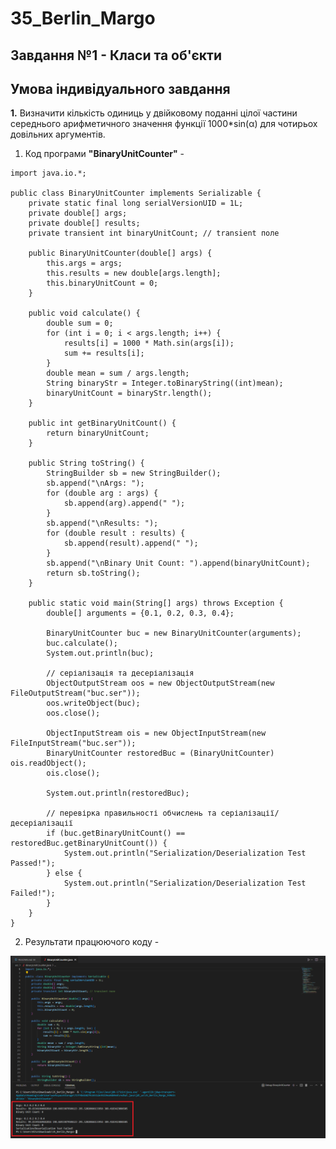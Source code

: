 # 35_Berlin_Margo

## Завдання №1 - Класи та об'єкти  

## Умова індивідуального завдання
**1.** Визначити кількість одиниць у двійковому поданні цілої частини
середнього арифметичного значення функції 1000*sin(α) для чотирьох
довільних аргументів.

1. Код програми **"BinaryUnitCounter"** - 

```
import java.io.*;

public class BinaryUnitCounter implements Serializable {
    private static final long serialVersionUID = 1L;
    private double[] args;
    private double[] results;
    private transient int binaryUnitCount; // transient поле
    
    public BinaryUnitCounter(double[] args) {
        this.args = args;
        this.results = new double[args.length];
        this.binaryUnitCount = 0;
    }
    
    public void calculate() {
        double sum = 0;
        for (int i = 0; i < args.length; i++) {
            results[i] = 1000 * Math.sin(args[i]);
            sum += results[i];
        }
        double mean = sum / args.length;
        String binaryStr = Integer.toBinaryString((int)mean);
        binaryUnitCount = binaryStr.length();
    }
    
    public int getBinaryUnitCount() {
        return binaryUnitCount;
    }
    
    public String toString() {
        StringBuilder sb = new StringBuilder();
        sb.append("\nArgs: ");
        for (double arg : args) {
            sb.append(arg).append(" ");
        }
        sb.append("\nResults: ");
        for (double result : results) {
            sb.append(result).append(" ");
        }
        sb.append("\nBinary Unit Count: ").append(binaryUnitCount);
        return sb.toString();
    }
    
    public static void main(String[] args) throws Exception {
        double[] arguments = {0.1, 0.2, 0.3, 0.4};
        
        BinaryUnitCounter buc = new BinaryUnitCounter(arguments);
        buc.calculate();
        System.out.println(buc);
        
        // серіалізація та десеріалізація
        ObjectOutputStream oos = new ObjectOutputStream(new FileOutputStream("buc.ser"));
        oos.writeObject(buc);
        oos.close();
        
        ObjectInputStream ois = new ObjectInputStream(new FileInputStream("buc.ser"));
        BinaryUnitCounter restoredBuc = (BinaryUnitCounter) ois.readObject();
        ois.close();
        
        System.out.println(restoredBuc);
        
        // перевірка правильності обчислень та серіалізації/десеріалізації
        if (buc.getBinaryUnitCount() == restoredBuc.getBinaryUnitCount()) {
            System.out.println("Serialization/Deserialization Test Passed!");
        } else {
            System.out.println("Serialization/Deserialization Test Failed!");
        }
    }
}
```

2. Результати працюючого коду -

<img src="https://github.com/MargoBB/35_Berlin_Margo/blob/main/src/1.png">
